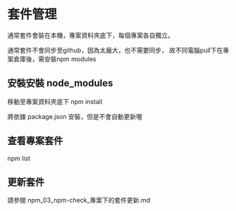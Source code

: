 # 套件管理

通常套件會裝在本機，專案資料夾底下，每個專案各自獨立。

通常套件不會同步至github，因為太龐大，也不需要同步，
故不同電腦pull下在專案倉庫後，需安裝npm modules

## 安裝安裝 node_modules
移動至專案資料夾底下
npm install

將依據 package.json 安裝，但是不會自動更新喔

## 查看專案套件
npm list

## 更新套件
請參閱 npm_03_npm-check_專案下的套件更新.md